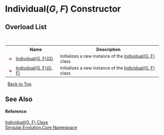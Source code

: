 # Individual(*G*, *F*) Constructor 
 


## Overload List
&nbsp;<table><tr><th></th><th>Name</th><th>Description</th></tr><tr><td>![Public method](media/pubmethod.gif "Public method")</td><td><a href="08c0e83c-2083-a31a-f94d-12a36cfd4a51">Individual(G, F)(G)</a></td><td>
Initializes a new instance of the <a href="afb26626-7779-18a2-0296-c5579e7867df">Individual(G, F)</a> class</td></tr><tr><td>![Public method](media/pubmethod.gif "Public method")</td><td><a href="ba1b507b-4d39-ff0d-0b5b-51ac027c7939">Individual(G, F)(G, F)</a></td><td>
Initializes a new instance of the <a href="afb26626-7779-18a2-0296-c5579e7867df">Individual(G, F)</a> class</td></tr></table>&nbsp;
<a href="#individual(*g*,-*f*)-constructor">Back to Top</a>

## See Also


#### Reference
<a href="afb26626-7779-18a2-0296-c5579e7867df">Individual(G, F) Class</a><br /><a href="7a43d210-bf66-e44d-0f97-e9e0fe26b1b8">Singular.Evolution.Core Namespace</a><br />